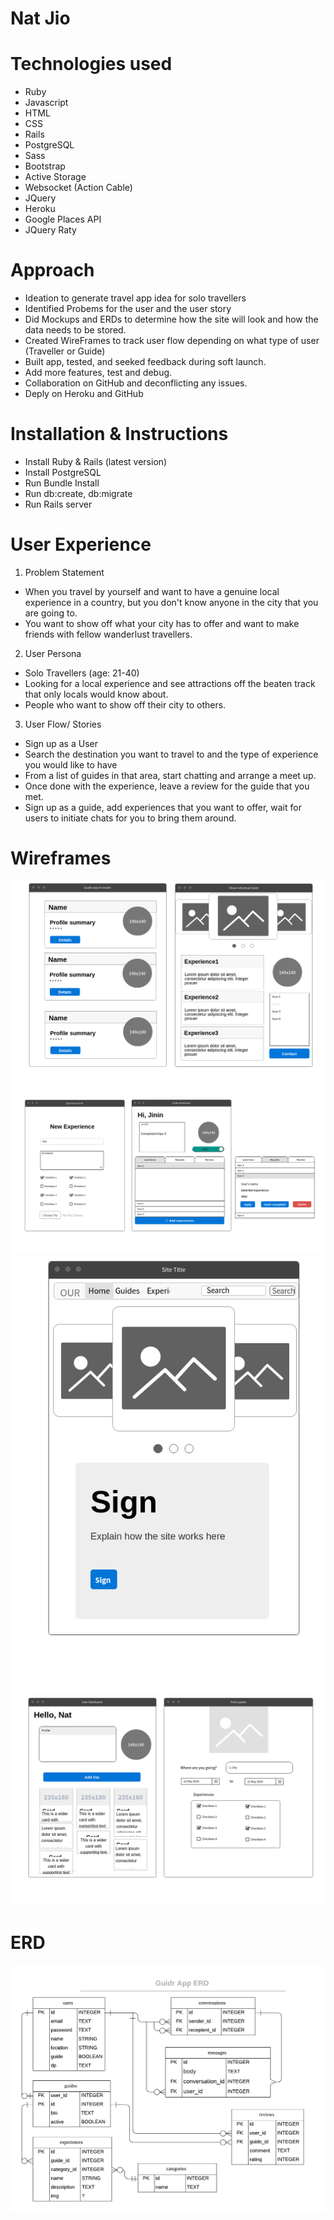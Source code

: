 # Nat Jio


# Technologies used
- Ruby
- Javascript
- HTML
- CSS
- Rails 
- PostgreSQL
- Sass
- Bootstrap
- Active Storage
- Websocket (Action Cable)
- JQuery
- Heroku
- Google Places API
- JQuery Raty

# Approach
- Ideation to generate travel app idea for solo travellers
- Identified Probems for the user and the user story
- Did Mockups and ERDs to determine how the site will look and how the data needs to be stored.
- Created WireFrames to track user flow depending on what type of user (Traveller or Guide)
- Built app, tested, and seeked feedback during soft launch.
- Add more features, test and debug.
- Collaboration on GitHub and deconflicting any issues.
- Deply on Heroku and GitHub


# Installation & Instructions
- Install Ruby & Rails (latest version)
- Install PostgreSQL
- Run Bundle Install
- Run db:create, db:migrate
- Run Rails server 


# User Experience
1. Problem Statement
- When you travel by yourself and want to have a genuine local experience in a country, but you don't know anyone in the city that you are going to. 
- You want to show off what your city has to offer and want to make friends with fellow wanderlust travellers. 

2. User Persona
- Solo Travellers (age: 21-40)
- Looking for a local experience and see attractions off the beaten track that only locals would know about.
- People who want to show off their city to others.

3. User Flow/ Stories
- Sign up as a User
- Search the destination you want to travel to and the type of experience you would like to have
- From a list of guides in that area, start chatting and arrange a meet up. 
- Once done with the experience, leave a review for the guide that you met.
- Sign up as a guide, add experiences that you want to offer, wait for users to initiate chats for you to bring them around. 


# Wireframes
![ALT text](public/ideation/Wireframes/guide_index_and_guide_show.png)
![ALT text](public/ideation/Wireframes/experience_form_guide_dashboard.png)
![ALT text](public/ideation/Wireframes/landing.png)
![ALT text](public/ideation/Wireframes/user_dashboard_and_search.png)


# ERD
![ALT text](public/ideation/ERD_draft_3.png)



